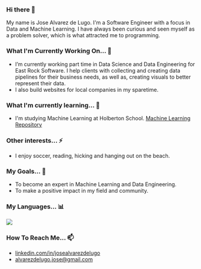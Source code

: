 ### Hi there 👋

My name is Jose Alvarez de Lugo. I'm a Software Engineer with a focus in Data and Machine Learning. I have always been curious and seen myself as a problem solver, which is what attracted me to programming.

### What I'm Currently Working On... 🔭

- I’m currently working part time in Data Science and Data Engineering for East Rock Software. I help clients with collecting and creating data pipelines for their business needs, as well as, creating visuals to better represent their data.
- I also build websites for local companies in my sparetime.

### What I'm currently learning... 🌱

- I'm studying Machine Learning at Holberton School. [Machine Learning Repository](https://github.com/jgadelugo/holbertonschool-machine_learning)

### Other interests... ⚡

- I enjoy soccer, reading, hicking and hanging out on the beach.

### My Goals... 🚀

- To become an expert in Machine Learning and Data Engineering.
- To make a positive impact in my field and community.

### My Languages... 📊
![](https://github-readme-stats.vercel.app/api/top-langs/?username=jgadelugo)

### How To Reach Me... 📫
- [linkedin.com/in/josealvarezdelugo](https://www.linkedin.com/in/josealvarezdelugo/)
- alvarezdelugo.jose@gmail.com
